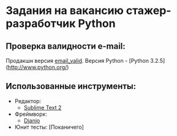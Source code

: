 # Задания на вакансию стажер-разработчик Python
## Проверка валидности e-mail:
Продакшн версия [email_valid](https://github.com/freakbelka/yandex_probation/blob/master/email_valid.py).
Версия Python - [Python 3.2.5] (http://www.python.org/)
## Использованные инструменты:
* Редактор:
    * [Sublime Text 2](sublimetext.com/2)
* Фреймворк:
    * [Djanjo](https://www.djangoproject.com/)
* Юнит тесты: [Поканичего]
